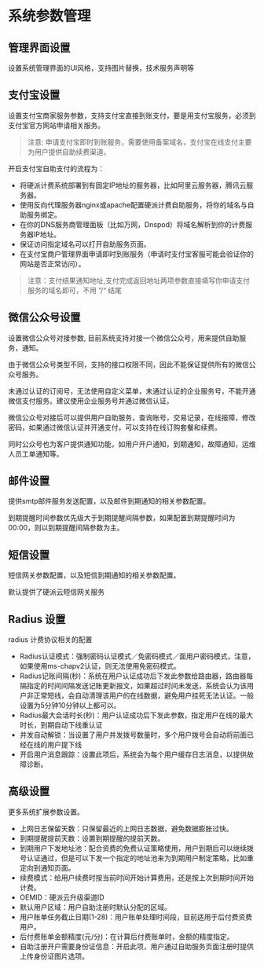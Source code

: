 # 系统参数管理

## 管理界面设置

设置系统管理界面的UI风格，支持图片替换，技术服务声明等

## 支付宝设置

设置支付宝商家服务参数，支持支付宝直接到账支付，要是用支付宝服务，必须到支付宝官方网站申请相关服务。

> 注意: 申请支付宝即时到账服务，需要使用备案域名，支付宝在线支付主要为用户提供自助续费渠道。

开启支付宝自助支付的流程为：

- 将硬派计费系统部署到有固定IP地址的服务器，比如阿里云服务器，腾讯云服务器。
- 使用反向代理服务器nginx或apache配置硬派计费自助服务，将你的域名与自助服务绑定。
- 在你的DNS服务商管理面板（比如万网，Dnspod）将域名解析到你的计费服务器IP地址。
- 保证访问指定域名可以打开自助服务页面。
- 在支付宝商户管理界面申请即时到账服务（申请时支付宝客服可能会验证你的网站是否正常访问）。

> 注意：支付结果通知地址,支付完成返回地址两项参数直接填写你申请支付服务的域名即可，不用 ”/“ 结尾

## 微信公众号设置

设置微信公众号对接参数, 目前系统支持对接一个微信公众号，用来提供自助服务，通知。

由于微信公众号类型不同，支持的接口权限不同，因此不能保证提供所有的微信公众号服务。

未通过认证的订阅号，无法使用自定义菜单，未通过认证的企业服务号，不能开通微信支付服务。建议使用企业服务号并通过微信认证。

微信公众号对接后可以提供用户自助服务，查询账号，交易记录，在线报障，修改密码，如果通过微信认证并开通支付，可以支持在线订购套餐和续费。

同时公众号也为客户提供通知功能，如用户开户通知，到期通知，故障通知，运维人员工单通知等。

## 邮件设置

提供smtp邮件服务发送配置，以及邮件到期通知的相关参数配置。

到期提醒时间参数优先级大于到期提醒间隔参数，如果配置到期提醒时间为00:00，则以到期提醒间隔参数为主。

## 短信设置

短信网关参数配置，以及短信到期通知的相关参数配置。

默认提供了硬派云短信网关服务

## Radius 设置

radius 计费协议相关的配置

- Radius认证模式：强制密码认证模式／免密码模式／面用户密码模式，注意，如果使用ms-chapv2认证，则无法使用免密码模式。
- Radius记账间隔(秒)：系统在用户认证成功后下发此参数给路由器，路由器每隔指定的时间间隔发送记账更新报文，如果超过时间未发送，系统会认为该用户非正常短线，会自动清理该用户的在线数据，避免用户挂死无法认证。一般设置为5分钟10分钟以上都可以。
- Radius最大会话时长(秒)：用户认证成功后下发此参数，指定用户在线的最大时长，到期自动下线重认证
- 并发自动解锁：当设置了用户并发拨号数量时，多个用户拨号会自动将前面已经在线的用户提下线
- 开启用户消息跟踪：设置此项后，系统会为每个用户缓存日志消息，以提供故障诊断。

## 高级设置

更多系统扩展参数设置。

- 上网日志保留天数：只保留最近的上网日志数据，避免数据膨胀过快。
- 到期提醒提前天数：设置到期提醒的提前天数。
- 到期用户下发地址池：配合资费的免费认证策略使用，用户到期后可以继续拨号认证通过，但是可以下发一个指定的地址池来为到期用户制定策略，比如重定向到通知页面。
- 续费模式：给用户续费时按当前时间开始计算费用，还是按上次到期时间开始计费。
- OEMID：硬派云升级渠道ID
- 默认用户区域：用户自助注册时默认分配的区域。
- 用户账单任务截止日期(1-28)：用户账单处理时间段，目前适用于后付费资费用户。
- 后付费账单金额精度(元/分)：在计算后付费账单时，金额的精度指定。
- 自助注册开户需要身份证信息：开启此项，用户通过自助服务页面注册时提供上传身份证图片选项。

